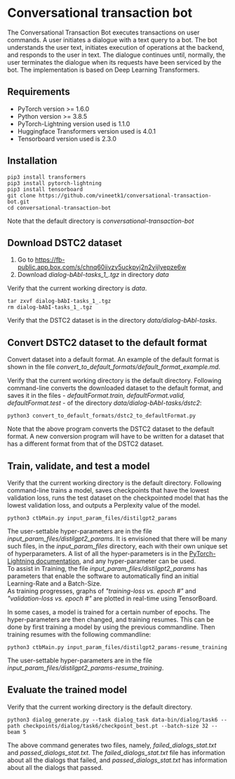 # Conversational transaction bot
The Conversational Transaction Bot executes transactions on user commands. A user initiates a dialogue with a text query to a bot. The bot understands the user text, initiates execution of operations at the backend, and responds to the user in text. The dialogue continues until, normally, the user terminates the dialogue when its requests have been serviced by the bot. The implementation is based on Deep Learning Transformers.
## Requirements
* PyTorch version >= 1.6.0
* Python version >= 3.8.5
* PyTorch-Lightning version used is 1.1.0
* Huggingface Transformers version used is 4.0.1
* Tensorboard version used is 2.3.0
## Installation
```
pip3 install transformers
pip3 install pytorch-lightning
pip3 install tensorboard
git clone https://github.com/vineetk1/conversational-transaction-bot.git
cd conversational-transaction-bot
```
Note that the default directory is *conversational-transaction-bot*   

## Download DSTC2 dataset
1. Go to https://fb-public.app.box.com/s/chnq60iivzv5uckpvj2n2vijlyepze6w 
1. Download *dialog-bAbI-tasks_1_.tgz* in directory *data*  

Verify that the current working directory is *data*.    
```
tar zxvf dialog-bAbI-tasks_1_.tgz
rm dialog-bAbI-tasks_1_.tgz
```
Verify that the DSTC2 dataset is in the directory *data/dialog-bAbI-tasks*.   
## Convert DSTC2 dataset to the default format
Convert dataset into a default format. An example of the default format is shown in the file *convert_to_default_formats/default_format_example.md*.   

Verify that the current working directory is the default directory. Following command-line converts the downloaded dataset to the default format, and saves it in the files - *defaultFormat.train, defaultFormat.valid, defaultFormat.test* - of the directory *data/dialog-bAbI-tasks/dstc2*:
```
python3 convert_to_default_formats/dstc2_to_defaultFormat.py
```
Note that the above program converts the DSTC2 dataset to the default format. A new conversion program will have to be written for a dataset that has a different format from that of the DSTC2 dataset. 
## Train, validate, and test a model
Verify that the current working directory is the default directory. Following command-line trains a model, saves checkpoints that have the lowest validation loss, runs the test dataset on the checkpointed model that has the lowest validation loss, and outputs a Perplexity value of the model.
```
python3 ctbMain.py input_param_files/distilgpt2_params
```
The user-settable hyper-parameters are in the file *input_param_files/distilgpt2_params*. It is envisioned that there will be many such files, in the *input_param_files* directory, each with their own unique set of hyperparameters. A list of all the hyper-parameters is in the <a href="https://www.pytorchlightning.ai" target="_blank">PyTorch-Lightning documentation</a>, and any hyper-parameter can be used.    
To assist in Training, the file *input_param_files/distilgpt2_params* has parameters that enable the software to automatically find an initial Learning-Rate and a Batch-Size.    
As training progresses, graphs of *"training-loss vs. epoch #"* and *"validation-loss vs. epoch #"* are plotted in real-time using TensorBoard.   

In some cases, a model is trained for a certain number of epochs. The hyper-parameters are then changed, and training resumes. This can be done by first training a model by using the previous commandline. Then training resumes with the following commandline:
```
python3 ctbMain.py input_param_files/distilgpt2_params-resume_training
```
The user-settable hyper-parameters are in the file *input_param_files/distilgpt2_params-resume_training*.
## Evaluate the trained model
Verify that the current working directory is the default directory.
```
python3 dialog_generate.py --task dialog_task data-bin/dialog/task6 --path checkpoints/dialog/task6/checkpoint_best.pt --batch-size 32 --beam 5
```
The above command generates two files, namely, *failed_dialogs_stat.txt* and *passed_dialogs_stat.txt*. The *failed_dialogs_stat.txt* file has information about all the dialogs that failed, and *passed_dialogs_stat.txt* has information about all the dialogs that passed.  
